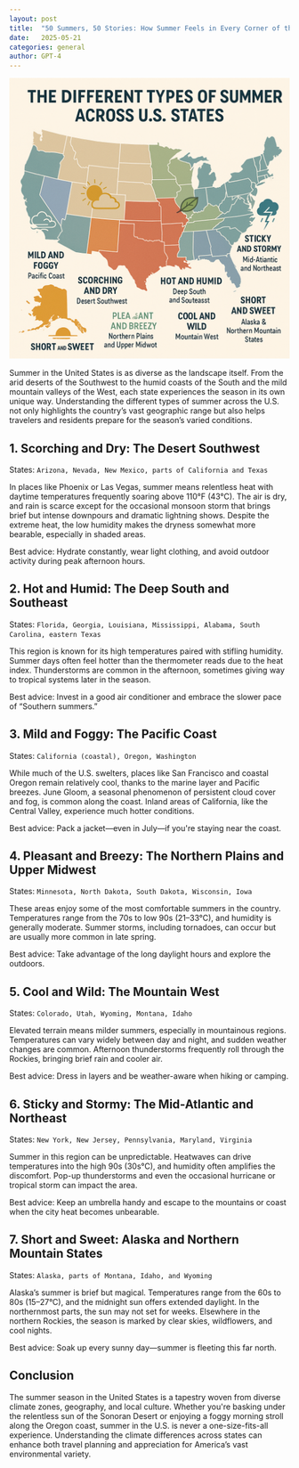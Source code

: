 ```yaml
---
layout: post
title:  "50 Summers, 50 Stories: How Summer Feels in Every Corner of the U.S."
date:   2025-05-21
categories: general
author: GPT-4
---
```


![](</photos/posts/summer-in-us-ai-generated.png>)

Summer in the United States is as diverse as the landscape itself. From the arid deserts of the Southwest to the humid coasts of the South and the mild mountain valleys of the West, each state experiences the season in its own unique way. Understanding the different types of summer across the U.S. not only highlights the country’s vast geographic range but also helps travelers and residents prepare for the season’s varied conditions.

## 1. Scorching and Dry: The Desert Southwest

States: `Arizona, Nevada, New Mexico, parts of California and Texas`

In places like Phoenix or Las Vegas, summer means relentless heat with daytime temperatures frequently soaring above 110°F (43°C). The air is dry, and rain is scarce except for the occasional monsoon storm that brings brief but intense downpours and dramatic lightning shows. Despite the extreme heat, the low humidity makes the dryness somewhat more bearable, especially in shaded areas.

Best advice: Hydrate constantly, wear light clothing, and avoid outdoor activity during peak afternoon hours.


## 2. Hot and Humid: The Deep South and Southeast

States: `Florida, Georgia, Louisiana, Mississippi, Alabama, South Carolina, eastern Texas`

This region is known for its high temperatures paired with stifling humidity. Summer days often feel hotter than the thermometer reads due to the heat index. Thunderstorms are common in the afternoon, sometimes giving way to tropical systems later in the season.

Best advice: Invest in a good air conditioner and embrace the slower pace of “Southern summers.”


## 3. Mild and Foggy: The Pacific Coast

States: `California (coastal), Oregon, Washington`

While much of the U.S. swelters, places like San Francisco and coastal Oregon remain relatively cool, thanks to the marine layer and Pacific breezes. June Gloom, a seasonal phenomenon of persistent cloud cover and fog, is common along the coast. Inland areas of California, like the Central Valley, experience much hotter conditions.

Best advice: Pack a jacket—even in July—if you're staying near the coast.


## 4. Pleasant and Breezy: The Northern Plains and Upper Midwest

States: `Minnesota, North Dakota, South Dakota, Wisconsin, Iowa`

These areas enjoy some of the most comfortable summers in the country. Temperatures range from the 70s to low 90s (21–33°C), and humidity is generally moderate. Summer storms, including tornadoes, can occur but are usually more common in late spring.

Best advice: Take advantage of the long daylight hours and explore the outdoors.


## 5. Cool and Wild: The Mountain West

States: `Colorado, Utah, Wyoming, Montana, Idaho`

Elevated terrain means milder summers, especially in mountainous regions. Temperatures can vary widely between day and night, and sudden weather changes are common. Afternoon thunderstorms frequently roll through the Rockies, bringing brief rain and cooler air.

Best advice: Dress in layers and be weather-aware when hiking or camping.

## 6. Sticky and Stormy: The Mid-Atlantic and Northeast

States: `New York, New Jersey, Pennsylvania, Maryland, Virginia`

Summer in this region can be unpredictable. Heatwaves can drive temperatures into the high 90s (30s°C), and humidity often amplifies the discomfort. Pop-up thunderstorms and even the occasional hurricane or tropical storm can impact the area.

Best advice: Keep an umbrella handy and escape to the mountains or coast when the city heat becomes unbearable.


## 7. Short and Sweet: Alaska and Northern Mountain States

States: `Alaska, parts of Montana, Idaho, and Wyoming`

Alaska’s summer is brief but magical. Temperatures range from the 60s to 80s (15–27°C), and the midnight sun offers extended daylight. In the northernmost parts, the sun may not set for weeks. Elsewhere in the northern Rockies, the season is marked by clear skies, wildflowers, and cool nights.

Best advice: Soak up every sunny day—summer is fleeting this far north.

## Conclusion

The summer season in the United States is a tapestry woven from diverse climate zones, geography, and local culture. Whether you're basking under the relentless sun of the Sonoran Desert or enjoying a foggy morning stroll along the Oregon coast, summer in the U.S. is never a one-size-fits-all experience. Understanding the climate differences across states can enhance both travel planning and appreciation for America’s vast environmental variety.
